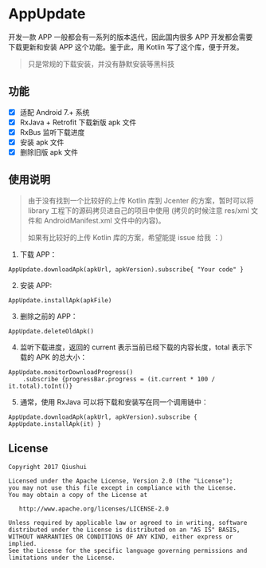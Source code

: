 
# AppUpdate

开发一款 APP 一般都会有一系列的版本迭代，因此国内很多 APP 开发都会需要下载更新和安装 APP 这个功能。鉴于此，用 Kotlin 写了这个库，便于开发。

> 只是常规的下载安装，并没有静默安装等黑科技



[](http://7xook5.com1.z0.glb.clouddn.com/update.gif)

## 功能

- [x] 适配 Android 7.+ 系统
- [x] RxJava + Retrofit 下载新版 apk 文件
- [x] RxBus 监听下载进度
- [x] 安装 apk 文件
- [x] 删除旧版 apk 文件

## 使用说明

> 由于没有找到一个比较好的上传 Kotlin 库到 Jcenter 的方案，暂时可以将 library 工程下的源码拷贝进自己的项目中使用 (拷贝的时候注意 res/xml 文件和 AndroidManifest.xml 文件中的内容)。
>
> 如果有比较好的上传 Kotlin 库的方案，希望能提 issue 给我 ：）

1. 下载 APP：

```
AppUpdate.downloadApk(apkUrl, apkVersion).subscribe{ "Your code" }
```

2. 安装 APP:

```
AppUpdate.installApk(apkFile)
```

3. 删除之前的 APP：

```
AppUpdate.deleteOldApk()
```

4. 监听下载进度，返回的 current 表示当前已经下载的内容长度，total 表示下载的 APK 的总大小：

```
AppUpdate.monitorDownloadProgress()
    .subscribe {progressBar.progress = (it.current * 100 / it.total).toInt()}
```

5. 通常，使用 RxJava 可以将下载和安装写在同一个调用链中：

```
AppUpdate.downloadApk(apkUrl, apkVersion).subscribe { AppUpdate.installApk(it) }
```


License
-------

    Copyright 2017 Qiushui

    Licensed under the Apache License, Version 2.0 (the "License");
    you may not use this file except in compliance with the License.
    You may obtain a copy of the License at
    
       http://www.apache.org/licenses/LICENSE-2.0
    
    Unless required by applicable law or agreed to in writing, software
    distributed under the License is distributed on an "AS IS" BASIS,
    WITHOUT WARRANTIES OR CONDITIONS OF ANY KIND, either express or implied.
    See the License for the specific language governing permissions and
    limitations under the License.